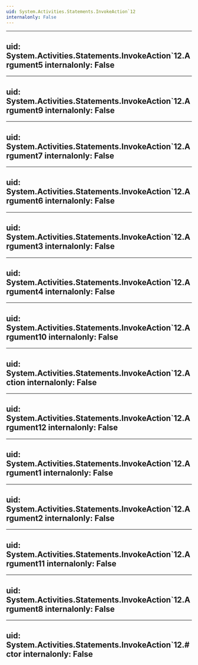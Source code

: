 ```yaml
---
uid: System.Activities.Statements.InvokeAction`12
internalonly: False
---
```


---
uid: System.Activities.Statements.InvokeAction`12.Argument5
internalonly: False
---

---
uid: System.Activities.Statements.InvokeAction`12.Argument9
internalonly: False
---

---
uid: System.Activities.Statements.InvokeAction`12.Argument7
internalonly: False
---

---
uid: System.Activities.Statements.InvokeAction`12.Argument6
internalonly: False
---

---
uid: System.Activities.Statements.InvokeAction`12.Argument3
internalonly: False
---

---
uid: System.Activities.Statements.InvokeAction`12.Argument4
internalonly: False
---

---
uid: System.Activities.Statements.InvokeAction`12.Argument10
internalonly: False
---

---
uid: System.Activities.Statements.InvokeAction`12.Action
internalonly: False
---

---
uid: System.Activities.Statements.InvokeAction`12.Argument12
internalonly: False
---

---
uid: System.Activities.Statements.InvokeAction`12.Argument1
internalonly: False
---

---
uid: System.Activities.Statements.InvokeAction`12.Argument2
internalonly: False
---

---
uid: System.Activities.Statements.InvokeAction`12.Argument11
internalonly: False
---

---
uid: System.Activities.Statements.InvokeAction`12.Argument8
internalonly: False
---

---
uid: System.Activities.Statements.InvokeAction`12.#ctor
internalonly: False
---
